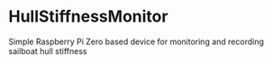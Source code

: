 # HullStiffnessMonitor
Simple Raspberry Pi Zero based device for monitoring and recording sailboat hull stiffness  
